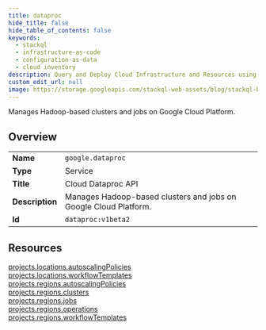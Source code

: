 ```yaml
---
title: dataproc
hide_title: false
hide_table_of_contents: false
keywords:
  - stackql
  - infrastructure-as-code
  - configuration-as-data
  - cloud inventory
description: Query and Deploy Cloud Infrastructure and Resources using SQL
custom_edit_url: null
image: https://storage.googleapis.com/stackql-web-assets/blog/stackql-blog-post-featured-image.png
---
```

Manages Hadoop-based clusters and jobs on Google Cloud Platform.  
    

## Overview
<table><tbody>
<tr><td><b>Name</b></td><td><code>google.dataproc</code></td></tr>
<tr><td><b>Type</b></td><td>Service</td></tr>
<tr><td><b>Title</b></td><td>Cloud Dataproc API</td></tr>
<tr><td><b>Description</b></td><td>Manages Hadoop-based clusters and jobs on Google Cloud Platform.</td></tr>
<tr><td><b>Id</b></td><td><code>dataproc:v1beta2</code></td></tr>
</tbody></table>

## Resources
<div class="row">
<div class="providerDocColumn">
<a href="/providers/google/dataproc/projects.locations.autoscalingPolicies/">projects.locations.autoscalingPolicies</a><br />
<a href="/providers/google/dataproc/projects.locations.workflowTemplates/">projects.locations.workflowTemplates</a><br />
<a href="/providers/google/dataproc/projects.regions.autoscalingPolicies/">projects.regions.autoscalingPolicies</a><br />
<a href="/providers/google/dataproc/projects.regions.clusters/">projects.regions.clusters</a><br />
</div>
<div class="providerDocColumn">
<a href="/providers/google/dataproc/projects.regions.jobs/">projects.regions.jobs</a><br />
<a href="/providers/google/dataproc/projects.regions.operations/">projects.regions.operations</a><br />
<a href="/providers/google/dataproc/projects.regions.workflowTemplates/">projects.regions.workflowTemplates</a><br />
</div>
</div>
